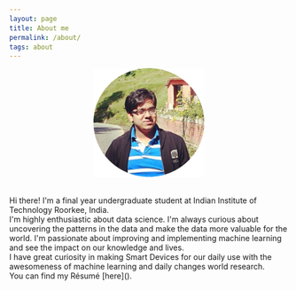 ```yaml
---
layout: page
title: About me
permalink: /about/
tags: about
---
```


<p align="center">
<img src="images/pratyush_me.png" alt="Drawing" width="200"/>
</p>
<br />
Hi there! I'm a final year undergraduate student at Indian Institute of Technology Roorkee, India. 
<br />
I'm highly enthusiastic about data science. I'm always curious about uncovering the patterns in the data and make the data more valuable for the world. I'm passionate about improving and implementing machine learning and see the impact on our knowledge and lives.
<br />
I have great curiosity in making Smart Devices for our daily use with the awesomeness of machine learning and daily changes world research.
<br />
You can find my Résumé [here]().
